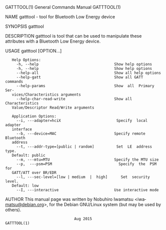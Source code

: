 GATTTOOL(1)                General Commands Manual                GATTTOOL(1)

NAME
       gatttool - tool for Bluetooth Low Energy device

SYNOPSIS
       gatttool

DESCRIPTION
       gatttool  is tool that can be used to manipulate these attributes with
       a Bluetooth Low Energy device.

USAGE
         gatttool [OPTION...]

       Help Options:
         -h, --help                                  Show help options
         -h, --help                                  Show help options
         --help-all                                  Show all help options
         --help-gatt                                 Show all GATT commands
         --help-params                               Show  all  Primary  Ser‐
       vices/Characteristics arguments
         --help-char-read-write                      Show all Characteristics
       Value/Descriptor Read/Write arguments

       Application Options:
         --i, ---adapter=hciX                         Specify  local  adapter
       interface
         --b, ---device=MAC                          Specify remote Bluetooth
       address
         --t, ---addr-type=[public | random]          Set  LE  address  type.
       Default: public
         --m, ---mtu=MTU                             Specify the MTU size
         --p,  ---psm=PSM                              Specify  the  PSM  for
       GATT/ATT over BR/EDR
         --l, ---sec-level=[low | medium  |  high]      Set  security  level.
       Default: low
         --I, ---interactive                         Use interactive mode

AUTHOR
       This   manual   page   was   written   by   Nobuhiro   Iwamatsu  <iwa‐
       matsu@debian.org>, for the Debian GNU/Linux system (but may be used by
       others).

                                   Aug 2015                       GATTTOOL(1)

